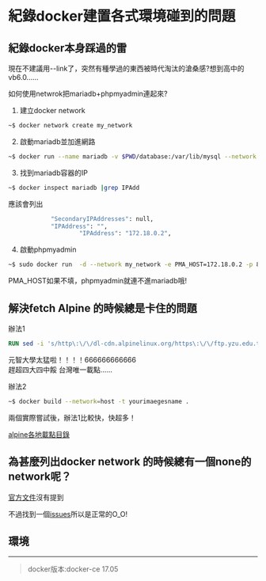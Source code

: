 # 紀錄docker建置各式環境碰到的問題


## 紀錄docker本身踩過的雷
現在不建議用--link了，突然有種學過的東西被時代淘汰的滄桑感?想到高中的vb6.0......

如何使用netwrok把mariadb+phpmyadmin連起來?

1. 建立docker network

```sh
~$ docker network create my_network
```
2. 啟動mariadb並加進網路
```sh
~$ docker run --name mariadb -v $PWD/database:/var/lib/mysql --network my_network  -e MYSQL_ROOT_PASSWORD=123 -d mariadb
```
3. 找到mariadb容器的IP

```bash
~$ docker inspect mariadb |grep IPAdd
```
應該會列出
```bash
            "SecondaryIPAddresses": null,
            "IPAddress": "",
                    "IPAddress": "172.18.0.2",
```
4. 啟動phpmyadmin
```bash
~$ sudo docker run  -d --network my_network -e PMA_HOST=172.18.0.2 -p 8081:80 phpmyadmin/phpmyadmin
```
PMA_HOST如果不填，phpmyadmin就連不進mariadb哦!

## 解決fetch Alpine 的時候總是卡住的問題

辦法1
```dockerfile
RUN sed -i 's/http\:\/\/dl-cdn.alpinelinux.org/https\:\/\/ftp.yzu.edu.tw\/Linux/g' /etc/apk/repositories
```
元智大學太猛啦！！！！666666666666         
趕超四大四中餒
台灣唯一載點......

辦法2
```sh
~$ docker build --network=host -t yourimaegesname .
```
兩個實際嘗試後，辦法1比較快，快超多！

[alpine各地載點目錄](https://git.alpinelinux.org/cgit/aports/tree/main/alpine-mirrors/mirrors.yaml "good!")
        
## 為甚麼列出docker network 的時候總有一個none的 network呢？        

[官方文件](https://docs.docker.com/engine/tutorials/networkingcontainers/#add-containers-to-a-network "doc")沒有提到
        
不過找到一個[issues](https://github.com/docker/machine/issues/2221 "githubissues")所以是正常的O_O!  



## 環境
***
> docker版本:docker-ce 17.05
